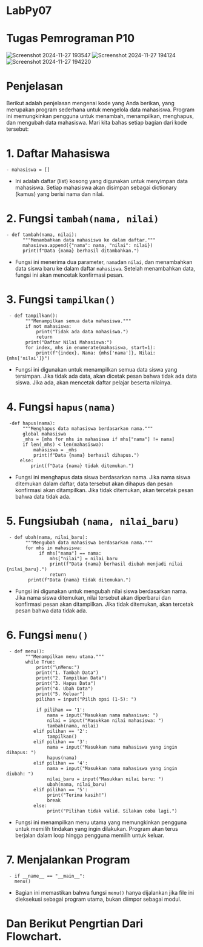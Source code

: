 # LabPy07
# Tugas Pemrograman P10
![Screenshot 2024-11-27 193547](https://github.com/user-attachments/assets/d062a42f-891e-4dd5-8170-2d1ed2f2a1a8)
![Screenshot 2024-11-27 194124](https://github.com/user-attachments/assets/c55d6d8c-e288-4e1b-b3eb-2b452b56c723)
![Screenshot 2024-11-27 194220](https://github.com/user-attachments/assets/e734a66c-98b0-4df0-8424-cd4f74db11e2)

# Penjelasan
Berikut adalah penjelasan mengenai kode yang Anda berikan, yang merupakan program sederhana untuk mengelola data mahasiswa. Program ini memungkinkan pengguna untuk menambah, menampilkan, menghapus, dan mengubah data mahasiswa. Mari kita bahas setiap bagian dari kode tersebut:

# 1. Daftar Mahasiswa
    - mahasiswa = []
  - Ini adalah daftar (list) kosong yang digunakan untuk menyimpan data mahasiswa. Setiap mahasiswa akan disimpan sebagai dictionary (kamus) yang berisi nama dan nilai.

# 2. Fungsi `tambah(nama, nilai)`
    - def tambah(nama, nilai):
          """Menambahkan data mahasiswa ke dalam daftar."""
          mahasiswa.append({"nama": nama, "nilai": nilai})
          print(f"Data {nama} berhasil ditambahkan.")
  - Fungsi ini menerima dua parameter, `nama`dan `nilai`, dan menambahkan data siswa baru ke dalam daftar `mahasiswa`. Setelah menambahkan data, fungsi ini akan mencetak 
    konfirmasi pesan.

# 3. Fungsi `tampilkan()`
     - def tampilkan():
           """Menampilkan semua data mahasiswa."""
           if not mahasiswa:
               print("Tidak ada data mahasiswa.")
               return
           print("Daftar Nilai Mahasiswa:")
           for index, mhs in enumerate(mahasiswa, start=1):
               print(f"{index}. Nama: {mhs['nama']}, Nilai: {mhs['nilai']}")

  - Fungsi ini digunakan untuk menampilkan semua data siswa yang tersimpan. Jika tidak ada data, akan dicetak pesan bahwa tidak ada data siswa. Jika ada, akan mencetak 
    daftar pelajar beserta nilainya.

# 4. Fungsi `hapus(nama)`
     -def hapus(nama):
          """Menghapus data mahasiswa berdasarkan nama."""
          global mahasiswa
          _mhs = [mhs for mhs in mahasiswa if mhs["nama"] != nama]
          if len(_mhs) < len(mahasiswa):
              mahasiswa = _mhs
              print(f"Data {nama} berhasil dihapus.")
         else:
             print(f"Data {nama} tidak ditemukan.")
  - Fungsi ini menghapus data siswa berdasarkan nama. Jika nama siswa ditemukan dalam daftar, data tersebut akan dihapus dan pesan konfirmasi akan ditampilkan. Jika tidak 
    ditemukan, akan tercetak pesan bahwa data tidak ada.

# 5. Fungsiubah `(nama, nilai_baru)`
     - def ubah(nama, nilai_baru):
           """Mengubah data mahasiswa berdasarkan nama."""
           for mhs in mahasiswa:
                if mhs["nama"] == nama:
                    mhs["nilai"] = nilai_baru
                    print(f"Data {nama} berhasil diubah menjadi nilai {nilai_baru}.")
                    return
            print(f"Data {nama} tidak ditemukan.")

  - Fungsi ini digunakan untuk mengubah nilai siswa berdasarkan nama. Jika nama siswa ditemukan, nilai tersebut akan diperbarui dan konfirmasi pesan akan ditampilkan. Jika 
    tidak ditemukan, akan tercetak pesan bahwa data tidak ada.

# 6. Fungsi `menu()`
     - def menu():
           """Menampilkan menu utama."""
           while True:
               print("\nMenu:")
               print("1. Tambah Data")
               print("2. Tampilkan Data")
               print("3. Hapus Data")
               print("4. Ubah Data")
               print("5. Keluar")
               pilihan = input("Pilih opsi (1-5): ")

               if pilihan == '1':
                   nama = input("Masukkan nama mahasiswa: ")
                   nilai = input("Masukkan nilai mahasiswa: ")
                   tambah(nama, nilai)
              elif pilihan == '2':
                   tampilkan()
              elif pilihan == '3':
                   nama = input("Masukkan nama mahasiswa yang ingin dihapus: ")
                   hapus(nama)
              elif pilihan == '4':
                   nama = input("Masukkan nama mahasiswa yang ingin diubah: ")
                   nilai_baru = input("Masukkan nilai baru: ")
                   ubah(nama, nilai_baru)
              elif pilihan == '5':
                   print("Terima kasih!")
                   break
              else:
                   print("Pilihan tidak valid. Silakan coba lagi.")

  - Fungsi ini menampilkan menu utama yang memungkinkan pengguna untuk memilih tindakan yang ingin dilakukan. Program akan terus berjalan dalam loop hingga pengguna memilih 
    untuk keluar.

# 7. Menjalankan Program
     - if __name__ == "__main__":
       menu()
  - Bagian ini memastikan bahwa fungsi `menu()` hanya dijalankan jika file ini dieksekusi sebagai program utama, bukan diimpor sebagai modul.

# Dan Berikut Pengrtian Dari Flowchart.
